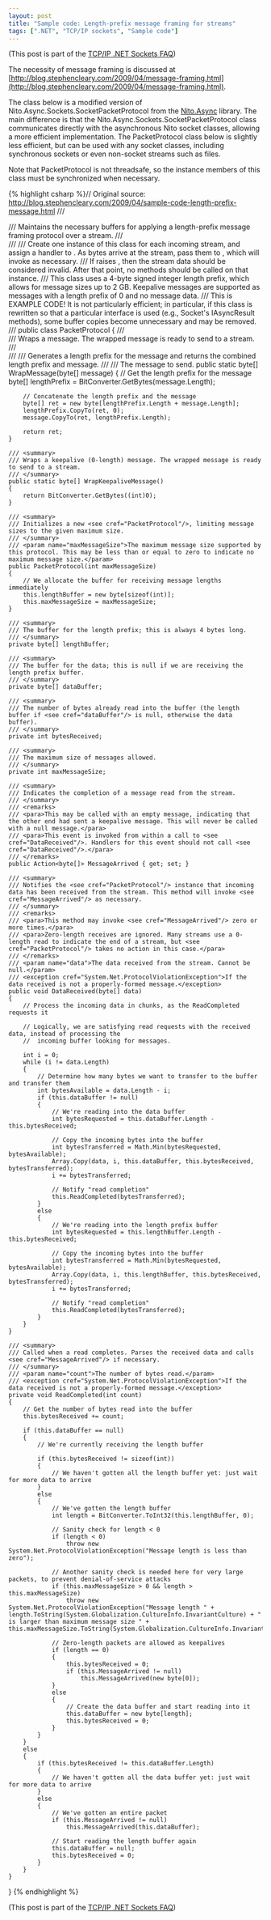 ```yaml
---
layout: post
title: "Sample code: Length-prefix message framing for streams"
tags: [".NET", "TCP/IP sockets", "Sample code"]
---
```



(This post is part of the [TCP/IP .NET Sockets FAQ](http://blog.stephencleary.com/2009/04/tcpip-net-sockets-faq.html))





The necessity of message framing is discussed at [http://blog.stephencleary.com/2009/04/message-framing.html](http://blog.stephencleary.com/2009/04/message-framing.html).





The class below is a modified version of Nito.Async.Sockets.SocketPacketProtocol from the [Nito.Async](http://www.codeplex.com/NitoAsync) library. The main difference is that the Nito.Async.Sockets.SocketPacketProtocol class communicates directly with the asynchronous Nito socket classes, allowing a more efficient implementation. The PacketProtocol class below is slightly less efficient, but can be used with any socket classes, including synchronous sockets or even non-socket streams such as files.





Note that PacketProtocol is not threadsafe, so the instance members of this class must be synchronized when necessary.



{% highlight csharp %}// Original source: http://blog.stephencleary.com/2009/04/sample-code-length-prefix-message.html
/// <summary>
/// Maintains the necessary buffers for applying a length-prefix message framing protocol over a stream.
/// </summary>
/// <remarks>
/// <para>Create one instance of this class for each incoming stream, and assign a handler to <see cref="MessageArrived"/>. As bytes arrive at the stream, pass them to <see cref="DataReceived"/>, which will invoke <see cref="MessageArrived"/> as necessary.</para>
/// <para>If <see cref="DataReceived"/> raises <see cref="System.Net.ProtocolViolationException"/>, then the stream data should be considered invalid. After that point, no methods should be called on that <see cref="PacketProtocol"/> instance.</para>
/// <para>This class uses a 4-byte signed integer length prefix, which allows for message sizes up to 2 GB. Keepalive messages are supported as messages with a length prefix of 0 and no message data.</para>
/// <para>This is EXAMPLE CODE! It is not particularly efficient; in particular, if this class is rewritten so that a particular interface is used (e.g., Socket's IAsyncResult methods), some buffer copies become unnecessary and may be removed.</para>
/// </remarks>
public class PacketProtocol
{
    /// <summary>
    /// Wraps a message. The wrapped message is ready to send to a stream.
    /// </summary>
    /// <remarks>
    /// <para>Generates a length prefix for the message and returns the combined length prefix and message.</para>
    /// </remarks>
    /// <param name="message">The message to send.</param>
    public static byte[] WrapMessage(byte[] message)
    {
        // Get the length prefix for the message
        byte[] lengthPrefix = BitConverter.GetBytes(message.Length);
  
        // Concatenate the length prefix and the message
        byte[] ret = new byte[lengthPrefix.Length + message.Length];
        lengthPrefix.CopyTo(ret, 0);
        message.CopyTo(ret, lengthPrefix.Length);
  
        return ret;
    }
  
    /// <summary>
    /// Wraps a keepalive (0-length) message. The wrapped message is ready to send to a stream.
    /// </summary>
    public static byte[] WrapKeepaliveMessage()
    {
        return BitConverter.GetBytes((int)0);
    }
  
    /// <summary>
    /// Initializes a new <see cref="PacketProtocol"/>, limiting message sizes to the given maximum size.
    /// </summary>
    /// <param name="maxMessageSize">The maximum message size supported by this protocol. This may be less than or equal to zero to indicate no maximum message size.</param>
    public PacketProtocol(int maxMessageSize)
    {
        // We allocate the buffer for receiving message lengths immediately
        this.lengthBuffer = new byte[sizeof(int)];
        this.maxMessageSize = maxMessageSize;
    }
  
    /// <summary>
    /// The buffer for the length prefix; this is always 4 bytes long.
    /// </summary>
    private byte[] lengthBuffer;
  
    /// <summary>
    /// The buffer for the data; this is null if we are receiving the length prefix buffer.
    /// </summary>
    private byte[] dataBuffer;
  
    /// <summary>
    /// The number of bytes already read into the buffer (the length buffer if <see cref="dataBuffer"/> is null, otherwise the data buffer).
    /// </summary>
    private int bytesReceived;
  
    /// <summary>
    /// The maximum size of messages allowed.
    /// </summary>
    private int maxMessageSize;
  
    /// <summary>
    /// Indicates the completion of a message read from the stream.
    /// </summary>
    /// <remarks>
    /// <para>This may be called with an empty message, indicating that the other end had sent a keepalive message. This will never be called with a null message.</para>
    /// <para>This event is invoked from within a call to <see cref="DataReceived"/>. Handlers for this event should not call <see cref="DataReceived"/>.</para>
    /// </remarks>
    public Action<byte[]> MessageArrived { get; set; }
  
    /// <summary>
    /// Notifies the <see cref="PacketProtocol"/> instance that incoming data has been received from the stream. This method will invoke <see cref="MessageArrived"/> as necessary.
    /// </summary>
    /// <remarks>
    /// <para>This method may invoke <see cref="MessageArrived"/> zero or more times.</para>
    /// <para>Zero-length receives are ignored. Many streams use a 0-length read to indicate the end of a stream, but <see cref="PacketProtocol"/> takes no action in this case.</para>
    /// </remarks>
    /// <param name="data">The data received from the stream. Cannot be null.</param>
    /// <exception cref="System.Net.ProtocolViolationException">If the data received is not a properly-formed message.</exception>
    public void DataReceived(byte[] data)
    {
        // Process the incoming data in chunks, as the ReadCompleted requests it
  
        // Logically, we are satisfying read requests with the received data, instead of processing the
        //  incoming buffer looking for messages.
  
        int i = 0;
        while (i != data.Length)
        {
            // Determine how many bytes we want to transfer to the buffer and transfer them
            int bytesAvailable = data.Length - i;
            if (this.dataBuffer != null)
            {
                // We're reading into the data buffer
                int bytesRequested = this.dataBuffer.Length - this.bytesReceived;
  
                // Copy the incoming bytes into the buffer
                int bytesTransferred = Math.Min(bytesRequested, bytesAvailable);
                Array.Copy(data, i, this.dataBuffer, this.bytesReceived, bytesTransferred);
                i += bytesTransferred;
  
                // Notify "read completion"
                this.ReadCompleted(bytesTransferred);
            }
            else
            {
                // We're reading into the length prefix buffer
                int bytesRequested = this.lengthBuffer.Length - this.bytesReceived;
  
                // Copy the incoming bytes into the buffer
                int bytesTransferred = Math.Min(bytesRequested, bytesAvailable);
                Array.Copy(data, i, this.lengthBuffer, this.bytesReceived, bytesTransferred);
                i += bytesTransferred;
  
                // Notify "read completion"
                this.ReadCompleted(bytesTransferred);
            }
        }
    }
  
    /// <summary>
    /// Called when a read completes. Parses the received data and calls <see cref="MessageArrived"/> if necessary.
    /// </summary>
    /// <param name="count">The number of bytes read.</param>
    /// <exception cref="System.Net.ProtocolViolationException">If the data received is not a properly-formed message.</exception>
    private void ReadCompleted(int count)
    {
        // Get the number of bytes read into the buffer
        this.bytesReceived += count;
  
        if (this.dataBuffer == null)
        {
            // We're currently receiving the length buffer
  
            if (this.bytesReceived != sizeof(int))
            {
                // We haven't gotten all the length buffer yet: just wait for more data to arrive
            }
            else
            {
                // We've gotten the length buffer
                int length = BitConverter.ToInt32(this.lengthBuffer, 0);
  
                // Sanity check for length < 0
                if (length < 0)
                    throw new System.Net.ProtocolViolationException("Message length is less than zero");
  
                // Another sanity check is needed here for very large packets, to prevent denial-of-service attacks
                if (this.maxMessageSize > 0 && length > this.maxMessageSize)
                    throw new System.Net.ProtocolViolationException("Message length " + length.ToString(System.Globalization.CultureInfo.InvariantCulture) + " is larger than maximum message size " + this.maxMessageSize.ToString(System.Globalization.CultureInfo.InvariantCulture));
  
                // Zero-length packets are allowed as keepalives
                if (length == 0)
                {
                    this.bytesReceived = 0;
                    if (this.MessageArrived != null)
                        this.MessageArrived(new byte[0]);
                }
                else
                {
                    // Create the data buffer and start reading into it
                    this.dataBuffer = new byte[length];
                    this.bytesReceived = 0;
                }
            }
        }
        else
        {
            if (this.bytesReceived != this.dataBuffer.Length)
            {
                // We haven't gotten all the data buffer yet: just wait for more data to arrive
            }
            else
            {
                // We've gotten an entire packet
                if (this.MessageArrived != null)
                    this.MessageArrived(this.dataBuffer);
  
                // Start reading the length buffer again
                this.dataBuffer = null;
                this.bytesReceived = 0;
            }
        }
    }
}
{% endhighlight %}



(This post is part of the [TCP/IP .NET Sockets FAQ](http://blog.stephencleary.com/2009/04/tcpip-net-sockets-faq.html))

